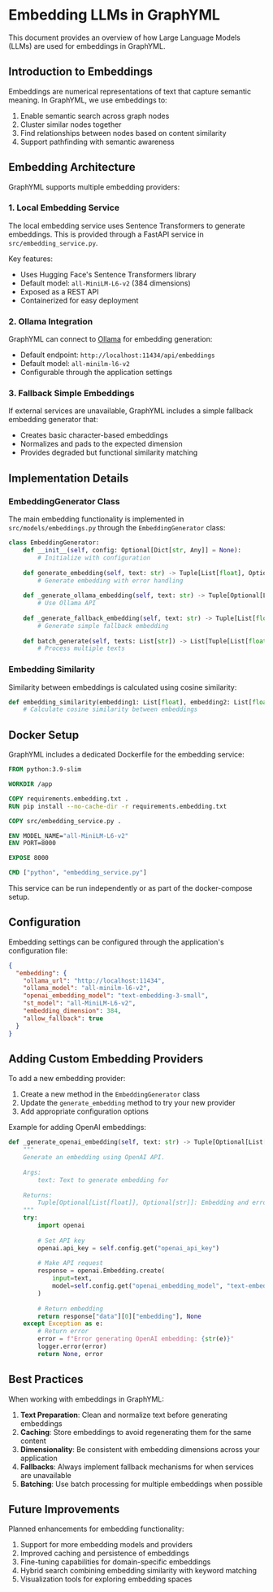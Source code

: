 # Embedding LLMs in GraphYML

This document provides an overview of how Large Language Models (LLMs) are used for embeddings in GraphYML.

## Introduction to Embeddings

Embeddings are numerical representations of text that capture semantic meaning. In GraphYML, we use embeddings to:

1. Enable semantic search across graph nodes
2. Cluster similar nodes together
3. Find relationships between nodes based on content similarity
4. Support pathfinding with semantic awareness

## Embedding Architecture

GraphYML supports multiple embedding providers:

### 1. Local Embedding Service

The local embedding service uses Sentence Transformers to generate embeddings. This is provided through a FastAPI service in `src/embedding_service.py`.

Key features:
- Uses Hugging Face's Sentence Transformers library
- Default model: `all-MiniLM-L6-v2` (384 dimensions)
- Exposed as a REST API
- Containerized for easy deployment

### 2. Ollama Integration

GraphYML can connect to [Ollama](https://ollama.ai/) for embedding generation:

- Default endpoint: `http://localhost:11434/api/embeddings`
- Default model: `all-minilm-l6-v2`
- Configurable through the application settings

### 3. Fallback Simple Embeddings

If external services are unavailable, GraphYML includes a simple fallback embedding generator that:
- Creates basic character-based embeddings
- Normalizes and pads to the expected dimension
- Provides degraded but functional similarity matching

## Implementation Details

### EmbeddingGenerator Class

The main embedding functionality is implemented in `src/models/embeddings.py` through the `EmbeddingGenerator` class:

```python
class EmbeddingGenerator:
    def __init__(self, config: Optional[Dict[str, Any]] = None):
        # Initialize with configuration
        
    def generate_embedding(self, text: str) -> Tuple[List[float], Optional[str]]:
        # Generate embedding with error handling
        
    def _generate_ollama_embedding(self, text: str) -> Tuple[Optional[List[float]], Optional[str]]:
        # Use Ollama API
        
    def _generate_fallback_embedding(self, text: str) -> Tuple[List[float], str]:
        # Generate simple fallback embedding
        
    def batch_generate(self, texts: List[str]) -> List[Tuple[List[float], Optional[str]]]:
        # Process multiple texts
```

### Embedding Similarity

Similarity between embeddings is calculated using cosine similarity:

```python
def embedding_similarity(embedding1: List[float], embedding2: List[float]) -> float:
    # Calculate cosine similarity between embeddings
```

## Docker Setup

GraphYML includes a dedicated Dockerfile for the embedding service:

```dockerfile
FROM python:3.9-slim

WORKDIR /app

COPY requirements.embedding.txt .
RUN pip install --no-cache-dir -r requirements.embedding.txt

COPY src/embedding_service.py .

ENV MODEL_NAME="all-MiniLM-L6-v2"
ENV PORT=8000

EXPOSE 8000

CMD ["python", "embedding_service.py"]
```

This service can be run independently or as part of the docker-compose setup.

## Configuration

Embedding settings can be configured through the application's configuration file:

```json
{
  "embedding": {
    "ollama_url": "http://localhost:11434",
    "ollama_model": "all-minilm-l6-v2",
    "openai_embedding_model": "text-embedding-3-small",
    "st_model": "all-MiniLM-L6-v2",
    "embedding_dimension": 384,
    "allow_fallback": true
  }
}
```

## Adding Custom Embedding Providers

To add a new embedding provider:

1. Create a new method in the `EmbeddingGenerator` class
2. Update the `generate_embedding` method to try your new provider
3. Add appropriate configuration options

Example for adding OpenAI embeddings:

```python
def _generate_openai_embedding(self, text: str) -> Tuple[Optional[List[float]], Optional[str]]:
    """
    Generate an embedding using OpenAI API.
    
    Args:
        text: Text to generate embedding for
        
    Returns:
        Tuple[Optional[List[float]], Optional[str]]: Embedding and error message (if any)
    """
    try:
        import openai
        
        # Set API key
        openai.api_key = self.config.get("openai_api_key")
        
        # Make API request
        response = openai.Embedding.create(
            input=text,
            model=self.config.get("openai_embedding_model", "text-embedding-3-small")
        )
        
        # Return embedding
        return response["data"][0]["embedding"], None
    except Exception as e:
        # Return error
        error = f"Error generating OpenAI embedding: {str(e)}"
        logger.error(error)
        return None, error
```

## Best Practices

When working with embeddings in GraphYML:

1. **Text Preparation**: Clean and normalize text before generating embeddings
2. **Caching**: Store embeddings to avoid regenerating them for the same content
3. **Dimensionality**: Be consistent with embedding dimensions across your application
4. **Fallbacks**: Always implement fallback mechanisms for when services are unavailable
5. **Batching**: Use batch processing for multiple embeddings when possible

## Future Improvements

Planned enhancements for embedding functionality:

1. Support for more embedding models and providers
2. Improved caching and persistence of embeddings
3. Fine-tuning capabilities for domain-specific embeddings
4. Hybrid search combining embedding similarity with keyword matching
5. Visualization tools for exploring embedding spaces

